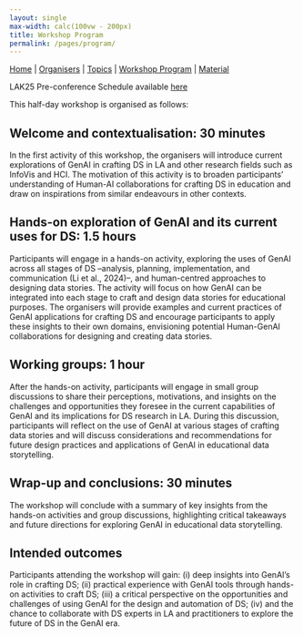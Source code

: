 ```yaml
---
layout: single
max-width: calc(100vw - 200px)
title: Workshop Program
permalink: /pages/program/
---
```


[Home]({{site.baseurl}}/index) | [Organisers]({{site.baseurl}}/pages/about) | [Topics]({{site.baseurl}}/pages/topics) | [Workshop Program]({{site.baseurl}}/pages/program) | 
[Material]({{site.baseurl}}/pages/material)

LAK25 Pre-conference Schedule available [here](https://www.solaresearch.org/events/lak/lak25/pre-conference-schedule/)

This half-day workshop is organised as follows:

## Welcome and contextualisation: 30 minutes

In the first activity of this workshop, the organisers will introduce current explorations of GenAI in crafting DS in LA and other research fields such as InfoVis and HCI. The motivation of this activity is 
to broaden participants’ understanding of Human-AI collaborations for crafting DS in education and draw on inspirations from similar endeavours in other contexts.

## Hands-on exploration of GenAI and its current uses for DS: 1.5 hours 

Participants will engage in a hands-on activity, exploring the uses of GenAI across all stages of DS –analysis, planning, implementation, and communication (Li et al., 2024)–, and human-centred approaches to 
designing data stories. The activity will focus on how GenAI can be integrated into each stage to craft and design data stories for educational purposes. The organisers will provide examples and current 
practices of GenAI applications for crafting DS and encourage participants to apply these insights to their own domains, envisioning potential Human-GenAI collaborations for designing and creating data 
stories.

## Working groups: 1 hour

After the hands-on activity, participants will engage in small group discussions to share their perceptions, motivations, and insights on the challenges and opportunities they foresee in the current 
capabilities of GenAI and its implications for DS research in LA. During this discussion, participants will reflect on the use of GenAI at various stages of crafting data stories and will discuss 
considerations and recommendations for future design practices and applications of GenAI in educational data storytelling.

## Wrap-up and conclusions: 30 minutes

The workshop will conclude with a summary of key insights from the hands-on activities and group discussions, highlighting critical takeaways and future directions for exploring GenAI in educational data 
storytelling. 


## Intended outcomes

Participants attending the workshop will gain: (i) deep insights into GenAI’s role in crafting DS; (ii) practical experience with GenAI tools through hands-on activities to craft DS; (iii) a critical 
perspective on the opportunities and challenges of using GenAI for the design and automation of DS; (iv) and the chance to collaborate with DS experts in LA and practitioners to explore the future of DS in 
the GenAI era. 


